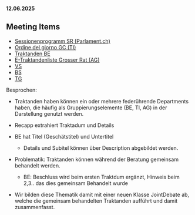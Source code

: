 **12.06.2025**

## Meeting Items

- [Sessionenprogramm SR (Parlament.ch)](https://www.parlament.ch/de/ratsbetrieb/sessionen/sessionsprogramme-sr?CouncilId=2&SessionId=2025+II)  
- [Ordine del giorno GC (TI)](https://www4.ti.ch/poteri/gc/attivita/ordine-del-giorno)  
- [Traktanden BE](https://www.gr.be.ch/de/start/grosser-rat/open-data-angebot-gr/datensaetze-und-dokumentation.html)  
- [E-Traktandenliste Grosser Rat (AG)](https://www.ag.ch/grossrat/grweb/de/186/E-Traktandenliste?SitzungId=23805)
- [VS](https://parlement.vs.ch/app/fr/search/parl_session/264452?date=2025-06-10)
- [BS](https://grosserrat.bs.ch/ratsbetrieb/tagesordnung)
- [TG](https://parlament.tg.ch/public/upload/assets/176389/01%20Tagesordnung%20der%20Grossratssitzung%20vom%2018.%20Juni%202025.pdf?fp=1)

Besprochen:

- Traktanden haben können ein oder mehrere federührende Departments haben, die häufig als Gruppierungselemente (BE, TI, AG) in der Darstellung genutzt werden.
- Recapp extrahiert Traktadum und Details
- BE hat Titel (Geschätstitel) und Untertitel
  - Details und Subitel können über Description abgebildet werden.

- Problematik: Traktanden können während der Beratung gemeinsam behandelt werden.
  -  BE: Beschluss wird beim ersten Traktdum ergänzt, Hinweis beim 2,3.. das dies gemeinsam Behandelt wurde
 
- Wir bilden diese Thematik damit mit einer neuen Klasse JointDebate ab, welche die gemeinsam behandelten Traktanden aufführt und damit zusammenfasst.
